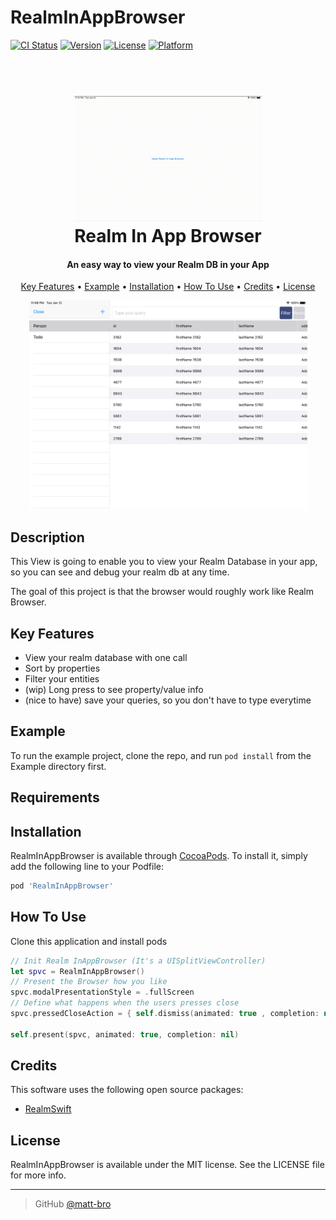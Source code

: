 # RealmInAppBrowser

[![CI Status](https://img.shields.io/travis/matt-bro/RealmInAppBrowser.svg?style=flat)](https://travis-ci.org/matt-bro/RealmInAppBrowser)
[![Version](https://img.shields.io/cocoapods/v/RealmInAppBrowser.svg?style=flat)](https://cocoapods.org/pods/RealmInAppBrowser)
[![License](https://img.shields.io/cocoapods/l/RealmInAppBrowser.svg?style=flat)](https://cocoapods.org/pods/RealmInAppBrowser)
[![Platform](https://img.shields.io/cocoapods/p/RealmInAppBrowser.svg?style=flat)](https://cocoapods.org/pods/RealmInAppBrowser)

<h1 align="center">
  <br>
  <img src="https://raw.githubusercontent.com/matt-bro/RealmInAppBrowser/main/readme-assets/example.gif" alt="App Icon" width="300">
  <br>
  Realm In App Browser
  <br>
</h1>

<h4 align="center"> An easy way to view your Realm DB in your App</h4>

<p align="center">
  <a href="#key-features">Key Features</a> •
  <a href="#example">Example</a> •
  <a href="#installation">Installation</a> •
  <a href="#how-to-use">How To Use</a> •
  <a href="#credits">Credits</a> •
  <a href="#license">License</a>
</p>
<p align="center">
<img src="https://raw.githubusercontent.com/matt-bro/RealmInAppBrowser/main/readme-assets/screenshot.png" width="445" height="334">
</p>

## Description


This View is going to enable you to view your Realm Database in your app,
so you can see and debug your realm db at any time.

The goal of this project is that the browser would roughly work like Realm Browser.

## Key Features

* View your realm database with one call
* Sort by properties
* Filter your entities 
* (wip) Long press to see property/value info
* (nice to have) save your queries, so you don't have to type everytime

## Example

To run the example project, clone the repo, and run `pod install` from the Example directory first.

## Requirements

## Installation

RealmInAppBrowser is available through [CocoaPods](https://cocoapods.org). To install
it, simply add the following line to your Podfile:

```ruby
pod 'RealmInAppBrowser'
```

## How To Use

Clone this application and install pods

```swift
// Init Realm InAppBrowser (It's a UISplitViewController)
let spvc = RealmInAppBrowser()
// Present the Browser how you like
spvc.modalPresentationStyle = .fullScreen
// Define what happens when the users presses close
spvc.pressedCloseAction = { self.dismiss(animated: true , completion: nil) }

self.present(spvc, animated: true, completion: nil)
```

## Credits

This software uses the following open source packages:

- [RealmSwift](https://github.com/RxSwiftCommunity/RxRealm)

## License

RealmInAppBrowser is available under the MIT license. See the LICENSE file for more info.

---

> GitHub [@matt-bro](https://github.com/matt-bro) 
